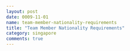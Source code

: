 ```yaml
---
layout: post
date: 0009-11-01
name: team-member-nationality-requirements
title: "Team Member Nationality Requirements"
category: singapore
comments: true
---
```




